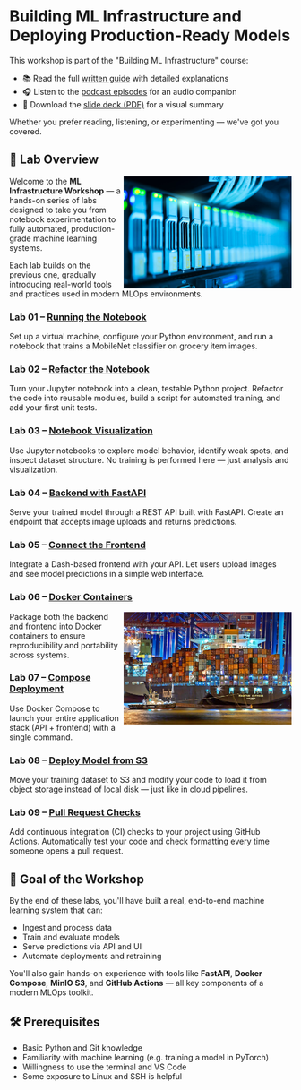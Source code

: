 
# Building ML Infrastructure and Deploying Production-Ready Models

This workshop is part of the "Building ML Infrastructure" course:

- 📚 Read the full [written guide](https://mlops4ecm.be/handleidingen/ml-infrastructure/) with detailed explanations
- 🎧 Listen to the [podcast episodes](https://mlops4ecm.be/handleidingen/ml-infrastructure/) for an audio companion
- 📄 Download the [slide deck (PDF)](https://mlops4ecm.be/handleidingen/Building%20ML%20Infrastructure.pdf) for a visual summary

Whether you prefer reading, listening, or experimenting — we've got you covered.

## 🧭 Lab Overview

<img src="../media/ml-infrastructure-server-rack-data-center.jpg" style="width: 300px" align="right">

Welcome to the **ML Infrastructure Workshop** — a hands-on series of labs designed to take you from notebook experimentation to fully automated, production-grade machine learning systems.

Each lab builds on the previous one, gradually introducing real-world tools and practices used in modern MLOps environments.

### Lab 01 – [Running the Notebook](01-running-the-notebook/)

Set up a virtual machine, configure your Python environment, and run a notebook that trains a MobileNet classifier on grocery item images.

### Lab 02 – [Refactor the Notebook](02-refactor-the-notebook/)

Turn your Jupyter notebook into a clean, testable Python project. Refactor the code into reusable modules, build a script for automated training, and add your first unit tests.

### Lab 03 – [Notebook Visualization](03-notebook-visualization/)

Use Jupyter notebooks to explore model behavior, identify weak spots, and inspect dataset structure. No training is performed here — just analysis and visualization.

### Lab 04 – [Backend with FastAPI](04-backend-with-fastapi/)

Serve your trained model through a REST API built with FastAPI. Create an endpoint that accepts image uploads and returns predictions.

### Lab 05 – [Connect the Frontend](05-connect-the-frontend/)

Integrate a Dash-based frontend with your API. Let users upload images and see model predictions in a simple web interface.

### Lab 06 – [Docker Containers](06-docker-containers/)

<img src="../media/containers-shipping-analogy.jpg" style="width: 300px" align="right">

Package both the backend and frontend into Docker containers to ensure reproducibility and portability across systems.

### Lab 07 – [Compose Deployment](07-compose-deployment/)

Use Docker Compose to launch your entire application stack (API + frontend) with a single command.

### Lab 08 – [Deploy Model from S3](08-deploy-model-from-s3/)

Move your training dataset to S3 and modify your code to load it from object storage instead of local disk — just like in cloud pipelines.

### Lab 09 – [Pull Request Checks](09-pull-request-checks/)

Add continuous integration (CI) checks to your project using GitHub Actions. Automatically test your code and check formatting every time someone opens a pull request.

## 🚀 Goal of the Workshop

By the end of these labs, you'll have built a real, end-to-end machine learning system that can:

- Ingest and process data
- Train and evaluate models
- Serve predictions via API and UI
- Automate deployments and retraining

You'll also gain hands-on experience with tools like **FastAPI**, **Docker Compose**, **MinIO S3**, and **GitHub Actions** — all key components of a modern MLOps toolkit.

## 🛠️ Prerequisites

- Basic Python and Git knowledge
- Familiarity with machine learning (e.g. training a model in PyTorch)
- Willingness to use the terminal and VS Code
- Some exposure to Linux and SSH is helpful
